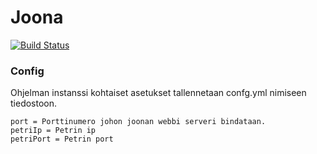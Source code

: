 # Joona
[![Build Status](https://travis-ci.org/koodinikkarit/joona.svg?branch=master)](https://travis-ci.org/koodinikkarit/joona)

### Config
Ohjelman instanssi kohtaiset asetukset tallennetaan confg.yml nimiseen tiedostoon.

```
port = Porttinumero johon joonan webbi serveri bindataan.
petriIp = Petrin ip
petriPort = Petrin port

````
